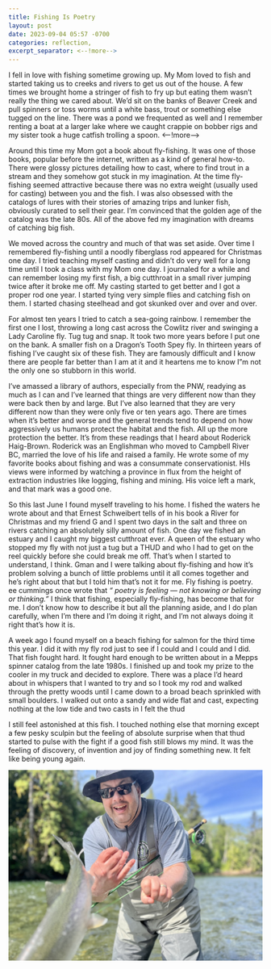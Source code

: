 ```yaml
---
title: Fishing Is Poetry
layout: post
date: 2023-09-04 05:57 -0700
categories: reflection, 
excerpt_separator: <--!more-->
---
```


I fell in love with fishing sometime growing up.  My Mom loved to fish and started taking us to creeks and rivers to get us out of the house.  A few times we brought home a stringer of fish to fry up but eating them wasn’t really the thing we cared about.  We’d sit on the banks of Beaver Creek and pull spinners or toss worms until a white bass, trout or something else tugged on the line.  There was a pond we frequented as well and I remember renting a boat at a larger lake where we caught crappie on bobber rigs and my sister took a huge catfish trolling a spoon.
<--!more-->

Around this time my Mom got a book about fly-fishing.  It was one of those books, popular before the internet, written as a kind of general how-to.  There were glossy pictures detailing how to cast, where to find trout in a stream and they somehow got stuck in my imagination.  At the time fly-fishing seemed attractive because there was no extra weight (usually used for casting)  between you and the fish.  I was also obsessed with the catalogs of lures with their stories of amazing trips and lunker fish, obviously curated to sell their gear.  I’m convinced that the golden age of the catalog was the late 80s.  All of the above fed my imagination with dreams of catching big fish.

We moved across the country and much of that was set aside.  Over time I remembered fly-fishing until a noodly fiberglass rod appeared for Christmas one day.  I tried teaching myself casting and didn’t do very well for a long time until I took a class with my Mom one day.  I journaled for a while and can remember losing my first fish, a big cutthroat in a small river jumping twice after it broke me off.  My casting started to get better and I got a proper rod one year.  I started tying very simple flies and catching fish on them.  I started chasing steelhead and got skunked over and over and over.

For almost ten years I tried to catch a sea-going rainbow.  I remember the first one I lost, throwing a long cast across the Cowlitz river and swinging a Lady Caroline fly.  Tug tug and snap.  It took two more years before I put one on the bank.  A smaller fish on a Dragon’s Tooth Spey fly.  In thirteen years of fishing I’ve caught six of these fish.  They are famously difficult and I know there are people far better than I am at it and it heartens me to know I”m not the only one so stubborn in this world.

I’ve amassed a library of authors, especially from the PNW, readying as much as I can and I’ve learned that things are very different now than they were back then by and large.  But I’ve also learned that they are very different now than they were only five or ten years ago.  There are times when it’s better and worse and the general trends tend to depend on how aggressively us humans protect the habitat and the fish.  All up the more protection the better.  It’s from these readings that I heard about Roderick Haig-Brown.  Roderick was an Englishman who moved to Campbell River BC, married the love of his life and raised a family.  He wrote some of my favorite books about fishing and was a consummate conservationist.  HIs views were informed by watching a province in flux from the height of extraction industries like logging, fishing and mining.  His voice left a mark, and that mark was a good one.

So this last June I found myself traveling to his home.  I fished the waters he wrote about and that Ernest Schweibert tells of in his book a River for Christmas and my friend G and I spent two days in the salt and three on rivers catching an absolutely silly amount of fish.  One day we fished an estuary and I caught my biggest cutthroat ever.  A queen of the estuary who stopped my fly with not just a tug but a THUD and who I had to get on the reel quickly before she could break me off.  That’s when I started to understand, I think.  Gman and I were talking about fly-fishing and how it’s problem solving a bunch of little problems until it all comes together and he’s right about that but I told him that’s not it for me.  Fly fishing is poetry.  ee cummings once wrote that *“ poetry is feeling — not knowing or believing or thinking.”*  I think that fishing, especially fly-fishing, has become that for me.  I don’t know how to describe it but all the planning aside, and I do plan carefully, when I’m there and I’m doing it right, and I’m not always doing it right that’s how it is.

A week ago I found myself on a beach fishing for salmon for the third time this year.  I did it with my fly rod just to see if I could and I could and I did.  That fish fought hard.  It fought hard enough to be written about in a Mepps spinner catalog from the late 1980s.  I finished up and took my prize to the cooler in my truck and decided to explore.  There was a place I’d heard about in whispers that I wanted to try and so I took my rod and walked through the pretty woods until I came down to a broad beach sprinkled with small boulders.  I walked out onto a sandy and wide flat and cast, expecting nothing at the low tide and two casts in I felt the thud

I still feel astonished at this fish.  I touched nothing else that morning except a few pesky sculpin but the feeling of absolute surprise when that thud started to pulse with the fight if a good fish still blows my mind.  It was the feeling of discovery, of invention and joy of finding something new.  It felt like being young again.  

![flyingfish](/images/flyingfish.jpeg)